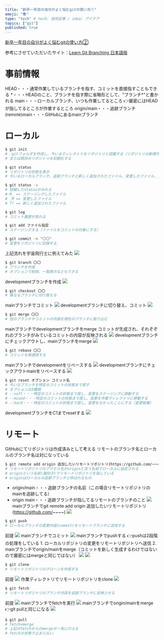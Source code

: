 ```yaml
---
title: "新卒一年目の自分がよく悩むgitの使い方①"
emoji: "📚"
type: "tech" # tech: 技術記事 / idea: アイデア
topics: ["git"]
published: true
---
```


[新卒一年目の自分がよく悩むgitの使い方②](https://zenn.dev/minami_hiroto/articles/b6bc904a4663484491b6)

参考にさせていただいたサイト：[Learn Git Branching 日本語版](https://learngitbranching.js.org/?locale=ja)
# 事前情報
HEAD・・・通常作業しているブランチを指す、コミットを直接指すこともできる
\*・・・HEADのこと、ブランチを指す際に省略形として、"ブランチ*"と書かれる
main・・・ローカルブランチ、いつも作業してるところ
👉厳密にはHEADが指してるところが作業するところ
origin/main・・・追跡ブランチ
(remote)main・・・GitHubにあるmainブランチ

# ローカル
```sh
$ git init 
# .gitフォルダを作成し、今いるディレクトリをリポジトリと認識する（リポジトリの新規作成）
# または既存のリポジトリを初期化する

$ git status
# リポジトリの状態を表示
# 今いるローカルブランチ、追跡ブランチと新しく追加されたファイル、変更したファイル、ステージングしたファイルがわかる

$ git status -s
# 短縮したstatusがみれる
# M_ == ステージングしたファイル
# _M == 変更したファイル
# ?? == 新しく追加されたファイル

$ git log
# コミット履歴が見れる

$ git add ファイル指定
# ステージングする（ファイルをコミットの対象にする）

$ git commit -m "〇〇"
# 変更をリポジトリに記録する
```
上記流れを宇宙飛行士に例えてみた
![](https://storage.googleapis.com/zenn-user-upload/5c5bf3898c67ee0699783042.png)

```sh
$ git branch 〇〇
# ブランチを作成
# オプションで削除、一覧表示などもできる
```
developmentブランチを作成
![](https://storage.googleapis.com/zenn-user-upload/2b5b1f4a9d10fdea0b347950.png)

```sh
$ git checkout 〇〇
# 異なるブランチに切り替える
```
mainブランチでコミット
![](https://storage.googleapis.com/zenn-user-upload/1566857c40418509eb5d191d.png)
developmentブランチに切り替え、コミット
![](https://storage.googleapis.com/zenn-user-upload/699280c3cd1cf742ee659e1a.png)

```sh
$ git merge 〇〇
# 他のブランチやコミットの内容を現在のブランチに取り込む
```
mainブランチでdevelopmentブランチをmerge
コミットが生成され、それぞぞれのブランチがみているコミットの内容が反映される
![](https://storage.googleapis.com/zenn-user-upload/88443be704a4ab934c0f031c.png)
developmentブランチにチェックアウトし、mainブランチをmerge
![](https://storage.googleapis.com/zenn-user-upload/dca6a71bc7bb91141aa67f37.png)
```sh
$ git rebase 〇〇
# コミットを再適用する
```
mainブランチでdevelopmentをリベースする
![](https://storage.googleapis.com/zenn-user-upload/385faca2eba36995f4e7a7f0.png)
developmentブランチにチェックアウトmainをリベースする
![](https://storage.googleapis.com/zenn-user-upload/49c8cdd8f022bddb52478766.png)

```sh
$ git reset オプション コミット名
# 今いるブランチを特定のコミットの状態まで戻す
# オプションは3種類
# --soft・・・特定のコミットの状態まで戻し、変更をステージングに移動する
# --mixed・・・特定のコミットの状態まで戻し、変更を作業ディレクトリに移動する
# --hard・・・特定のコミットの状態まで戻し、変更をなかったことにする（変更破棄）
```
developmentブランチをC1までresetする
![](https://storage.googleapis.com/zenn-user-upload/ac6c03da30edf9266467343c.png)

# リモート
GitHubにてリポジトリは作成済みとして考える
リモートのブランチ名とローカルのブランチ名は対になっている

```sh
$ git remote add origin 追加したいリモートリポジトリ(https://github.com/~~~~)
# リモートリポジトリのアクセス先がoriginと言う名前でローカルに設定される
# originという名前(識別子)でリモートリポジトリを指している
# originはローカルの追跡ブランチと呼ばれるもの
```
- origin/main・・・追跡ブランチの名前（この場合リモートリポジトリのmainを追跡してる）
- origin main・・・追跡ブランチが指してるリモートのブランチのこと
![](https://storage.googleapis.com/zenn-user-upload/32da09cd0b78967d8d0ddaf5.png)
mainブランチでgit remote add origin 追加したいリモートリポジトリ(https://github.com/~~~~)
![](https://storage.googleapis.com/zenn-user-upload/0b0f33929ea4e19a0b733ce0.png)

```sh
$ git push
# ローカルブランチの変更内容(commit)をリモートブランチに送信する
```
前提
![](https://storage.googleapis.com/zenn-user-upload/90d44d59a29a2d862a0c3846.png)
mainブランチでコミット
![](https://storage.googleapis.com/zenn-user-upload/7021209a87cc35c54d28d6e1.png)
mainブランチでpushする
👉pushは2段階の処理をしている
    1. ローカルリポジトリの変更をリモートリポジトリへ送信
    2. mainブランチでorigin/mainをmerge（コミットを新しく生成するわけではないので厳密にはmergeと同じではない）
![](https://storage.googleapis.com/zenn-user-upload/f394f04be9dfedad839d4123.png)
![](https://storage.googleapis.com/zenn-user-upload/d3859581758aab932af51565.png)


```sh
$ git clone
# リモートリポジトリのクローンを作成する
```
前提
![](https://storage.googleapis.com/zenn-user-upload/c5b16da131e56ba300457113.png)
作業ディレクトリでリモートリポジトリをclone
![](https://storage.googleapis.com/zenn-user-upload/461b10d916d9d5a4fc5c5f48.png)
```sh
$ git fetch
# リモートリポジトリのブランチ内容を追跡ブランチに反映させる
```
前提
![](https://storage.googleapis.com/zenn-user-upload/73f2f2b694ce5f56253598cf.png)
mainブランチでfetchを実行
![](https://storage.googleapis.com/zenn-user-upload/31ed20fbd4902401dea87096.png)
mainブランチでorigin/mainをmerge
👉git pullと同じになる
![](https://storage.googleapis.com/zenn-user-upload/d364c5022461011adce11117.png)

```sh
$ git pull
# fetch+merge
# 上記のfetchからのmergeが一気に行える
# fetchの状態で止まらない
```
